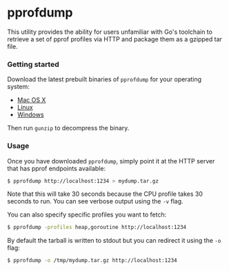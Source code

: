 pprofdump
=========

This utility provides the ability for users unfamiliar with Go's toolchain
to retrieve a set of pprof profiles via HTTP and package them as a gzipped
tar file.


### Getting started

Download the latest prebuilt binaries of `pprofdump` for your operating system:

* [Mac OS X](https://github.com/benbjohnson/pprofdump/releases/download/v0.1.0/pprofdump-darwin-amd64.gz)
* [Linux](https://github.com/benbjohnson/pprofdump/releases/download/v0.1.0/pprofdump-linux-amd64.gz)
* [Windows](https://github.com/benbjohnson/pprofdump/releases/download/v0.1.0/pprofdump-windows-amd64.exe.gz)

Then run `gunzip` to decompress the binary.

### Usage

Once you have downloaded `pprofdump`, simply point it at the HTTP server
that has pprof endpoints available:

```sh
$ pprofdump http://localhost:1234 > mydump.tar.gz
```

Note that this will take 30 seconds because the CPU profile takes 30 seconds
to run. You can see verbose output using the `-v` flag.

You can also specify specific profiles you want to fetch:

```sh
$ pprofdump -profiles heap,goroutine http://localhost:1234
```

By default the tarball is written to stdout but you can redirect it using the
`-o` flag:

```sh
$ pprofdump -o /tmp/mydump.tar.gz http://localhost:1234
```
